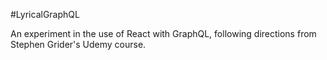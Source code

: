 #LyricalGraphQL

An experiment in the use of React with GraphQL, following directions from Stephen Grider's Udemy course.